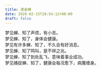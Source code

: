 ```yaml
---
title: 逮金蝉
date: 2020-02-15T20:54:12+08:00
draft: false
---
```


梦见蝉、知了声烦，有小吉。<br>
梦见蝉、知了，身体会健康。<br>
梦见有许多蝉、知了，不久会有好消息。<br>
梦见蝉、知了鸣叫，是不祥之兆。<br>
梦见蝉、知了到处乱飞，意味着事业成功。<br>
梦见捕捉蝉、知了，健康会每况愈下，病魔缠身。<br>
